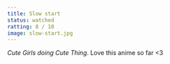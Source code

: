 ```yaml
---
title: Slow start
status: watched 
ratting: 8 / 10 
image: slow-start.jpg
---
```


*Cute Girls doing Cute Thing*. Love this anime so far <3